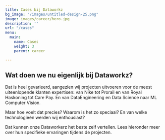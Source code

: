 ```yaml
---
title: Cases bij Dataworkz
bg_image: "/images/untitled-design-25.png"
image: images/career/hero.jpg
description: ''
url: "/cases"
menu:
  main:
    name: Cases
    weight: 3
    parent: career

---
```

## Wat doen we nu eigenlijk bij Dataworkz?

Dat is heel gevarieerd, aangezien wij projecten uitvoeren voor de meest uiteenlopende klanten expertisen: van Nike tot Prorail en van Royal Haskoning tot Care Pay. En van DataEngineering en Data Science naar ML Computer Vision.

Maar hoe voelt dat precies? Waarom is het zo speciaal? En van welke technologieën werden wij enthousiast?

Dat kunnen onze Dataworkerz het beste zelf vertellen. Lees hieronder meer over hun specifieke ervaringen tijdens de projecten.